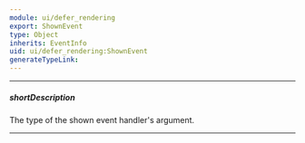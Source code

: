 ```yaml
---
module: ui/defer_rendering
export: ShownEvent
type: Object
inherits: EventInfo
uid: ui/defer_rendering:ShownEvent
generateTypeLink: 
---
```

---
##### shortDescription
The type of the shown event handler's argument.

---
<!-- Description goes here -->